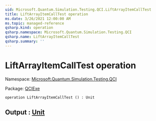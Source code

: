 ```yaml
---
uid: Microsoft.Quantum.Simulation.Testing.QCI.LiftArrayItemCallTest
title: LiftArrayItemCallTest operation
ms.date: 3/26/2021 12:00:00 AM
ms.topic: managed-reference
qsharp.kind: operation
qsharp.namespace: Microsoft.Quantum.Simulation.Testing.QCI
qsharp.name: LiftArrayItemCallTest
qsharp.summary: ''
---
```


# LiftArrayItemCallTest operation

Namespace: [Microsoft.Quantum.Simulation.Testing.QCI](xref:Microsoft.Quantum.Simulation.Testing.QCI)

Package: [QCIExe](https://nuget.org/packages/QCIExe)




```qsharp
operation LiftArrayItemCallTest () : Unit
```


## Output : [Unit](xref:microsoft.quantum.lang-ref.unit)

